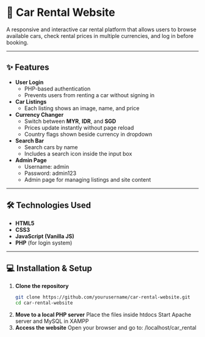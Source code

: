 # 🚗 Car Rental Website

A responsive and interactive car rental platform that allows users to browse available cars, check rental prices in multiple currencies, and log in before booking.

---

## ✨ Features

- **User Login**
  - PHP-based authentication
  - Prevents users from renting a car without signing in
- **Car Listings**
  - Each listing shows an image, name, and price
- **Currency Changer**
  - Switch between **MYR**, **IDR**, and **SGD**
  - Prices update instantly without page reload
  - Country flags shown beside currency in dropdown
- **Search Bar**
  - Search cars by name
  - Includes a search icon inside the input box
- **Admin Page**
  - Username: admin
  - Password: admin123
  - Admin page for managing listings and site content

---

## 🛠 Technologies Used

- **HTML5**
- **CSS3**
- **JavaScript (Vanilla JS)**
- **PHP** (for login system)

---

## 💻 Installation & Setup

1. **Clone the repository**
   ```bash
   git clone https://github.com/yourusername/car-rental-website.git
   cd car-rental-website
2. **Move to a local PHP server**
    Place the files inside htdocs
    Start Apache server and MySQL in XAMPP
3. **Access the website**
    Open your browser and go to:
    /localhost/car_rental
